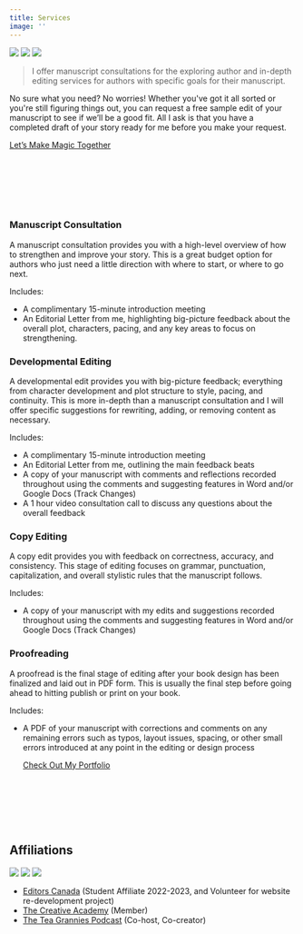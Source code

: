 ```yaml
---
title: Services
image: ''
---
```


<div class="gallery-box">
  <div class="gallery">
    <img src="/images/through-fire-and-ruin.jpg" loading="lazy">
    <img src="/images/writing-sample.jpg" loading="lazy">
    <img src="/images/shadow-light-palette.jpg" loading="lazy">
  </div>
</div>

> I offer manuscript consultations for the exploring author and in-depth editing services for authors with specific goals for their manuscript.

No sure what you need? No worries! Whether you've got it all sorted or you're still figuring things out, you can request a free sample edit of your manuscript to see if we’ll be a good fit. All I ask is that you have a completed draft of your story ready for me before you make your request.

  <div class="section__navigation" style="padding-top: 0; padding-bottom: 100px;">
    <a href="/contact" class="button button--primary section-button">Let’s Make Magic Together</a>
  </div>

### Manuscript Consultation
A manuscript consultation provides you with a high-level overview of how to strengthen and improve your story. This is a great budget option for authors who just need a little direction with where to start, or where to go next.

Includes:
- A complimentary 15-minute introduction meeting 
- An Editorial Letter from me, highlighting big-picture feedback about the overall plot, characters, pacing, and any key areas to focus on strengthening.

### Developmental Editing
A developmental edit provides you with big-picture feedback; everything from character development and plot structure to style, pacing, and continuity. This is more in-depth than a manuscript consultation and I will offer specific suggestions for rewriting, adding, or removing content as necessary.

Includes:
- A complimentary 15-minute introduction meeting 
- An Editorial Letter from me, outlining the main feedback beats
- A copy of your manuscript with comments and reflections recorded throughout using the comments and suggesting features in Word and/or Google Docs (Track Changes)
- A 1 hour video consultation call to discuss any questions about the overall feedback 

### Copy Editing
A copy edit provides you with feedback on correctness, accuracy, and consistency. This stage of editing focuses on grammar, punctuation, capitalization, and overall stylistic rules that the manuscript follows.

Includes:
- A copy of your manuscript with my edits and suggestions recorded throughout using the comments and suggesting features in Word and/or Google Docs (Track Changes)

### Proofreading
A proofread is the final stage of editing after your book design has been finalized and laid out in PDF form. This is usually the final step before going ahead to hitting publish or print on your book.

Includes:
- A PDF of your manuscript with corrections and comments on any remaining errors such as typos, layout issues, spacing, or other small errors introduced at any point in the editing or design process

  <div class="section__navigation" style="padding-top: 0; padding-bottom: 100px;">
    <a href="/projects/editing-portfolio/" class="button button--primary section-button">Check Out My Portfolio</a>
  </div>

## Affiliations

<div class="gallery-box">
  <div class="gallery">
    <img src="/images/editors-canada-affiliate.jpg" loading="lazy">
    <img src="/images/TCA-affiliate.jpg" loading="lazy">
    <img src="/images/the-tea-grannies-podcast.jpg" loading="lazy">
  </div>
</div>

- [Editors Canada](https://www.editors.ca/) (Student Affiliate 2022-2023, and Volunteer for website re-development project)
- [The Creative Academy](https://creativeacademyforwriters.com/) (Member)
- [The Tea Grannies Podcast](https://shows.acast.com/the-tea-grannies) (Co-host, Co-creator)